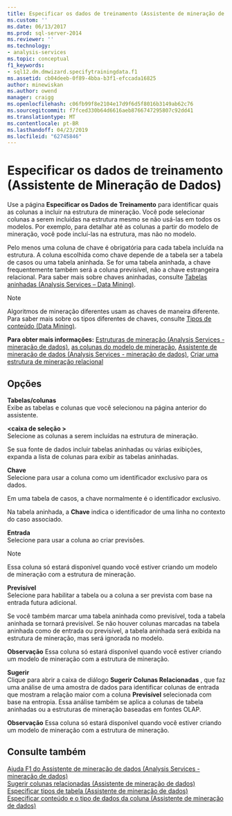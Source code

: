 ```yaml
---
title: Especificar os dados de treinamento (Assistente de mineração de dados) | Microsoft Docs
ms.custom: ''
ms.date: 06/13/2017
ms.prod: sql-server-2014
ms.reviewer: ''
ms.technology:
- analysis-services
ms.topic: conceptual
f1_keywords:
- sql12.dm.dmwizard.specifytrainingdata.f1
ms.assetid: cb04deeb-0f89-4bba-b3f1-efccada16825
author: minewiskan
ms.author: owend
manager: craigg
ms.openlocfilehash: c06fb99f8e2104e17d9f6d5f8016b3149ab62c76
ms.sourcegitcommit: f7fced330b64d6616aeb8766747295807c92dd41
ms.translationtype: MT
ms.contentlocale: pt-BR
ms.lasthandoff: 04/23/2019
ms.locfileid: "62745846"
---
```

# <a name="specify-the-training-data-data-mining-wizard"></a>Especificar os dados de treinamento (Assistente de Mineração de Dados)
  Use a página **Especificar os Dados de Treinamento** para identificar quais as colunas a incluir na estrutura de mineração. Você pode selecionar colunas a serem incluídas na estrutura mesmo se não usá-las em todos os modelos. Por exemplo, para detalhar até as colunas a partir do modelo de mineração, você pode incluí-las na estrutura, mas não no modelo.  
  
 Pelo menos uma coluna de chave é obrigatória para cada tabela incluída na estrutura. A coluna escolhida como chave depende de a tabela ser a tabela de casos ou uma tabela aninhada. Se for uma tabela aninhada, a chave frequentemente também será a coluna previsível, não a chave estrangeira relacional. Para saber mais sobre chaves aninhadas, consulte [Tabelas aninhadas &#40;Analysis Services – Data Mining&#41;](data-mining/nested-tables-analysis-services-data-mining.md).  
  
> [!NOTE]  
>  Algoritmos de mineração diferentes usam as chaves de maneira diferente. Para saber mais sobre os tipos diferentes de chaves, consulte [Tipos de conteúdo &#40;Data Mining&#41;](data-mining/content-types-data-mining.md).  
  
 **Para obter mais informações:** [Estruturas de mineração &#40;Analysis Services - mineração de dados&#41;](data-mining/mining-structures-analysis-services-data-mining.md), [as colunas do modelo de mineração](data-mining/mining-model-columns.md), [Assistente de mineração de dados &#40;Analysis Services - mineração de dados&#41;](data-mining/data-mining-wizard-analysis-services-data-mining.md), [ Criar uma estrutura de mineração relacional](data-mining/create-a-relational-mining-structure.md)  
  
## <a name="options"></a>Opções  
 **Tabelas/colunas**  
 Exibe as tabelas e colunas que você selecionou na página anterior do assistente.  
  
 **\<caixa de seleção >**  
 Selecione as colunas a serem incluídas na estrutura de mineração.  
  
 Se sua fonte de dados incluir tabelas aninhadas ou várias exibições, expanda a lista de colunas para exibir as tabelas aninhadas.  
  
 **Chave**  
 Selecione para usar a coluna como um identificador exclusivo para os dados.  
  
 Em uma tabela de casos, a chave normalmente é o identificador exclusivo.  
  
 Na tabela aninhada, a **Chave** indica o identificador de uma linha no contexto do caso associado.  
  
 **Entrada**  
 Selecione para usar a coluna ao criar previsões.  
  
> [!NOTE]  
>  Essa coluna só estará disponível quando você estiver criando um modelo de mineração com a estrutura de mineração.  
  
 **Previsível**  
 Selecione para habilitar a tabela ou a coluna a ser prevista com base na entrada futura adicional.  
  
 Se você também marcar uma tabela aninhada como previsível, toda a tabela aninhada se tornará previsível. Se não houver colunas marcadas na tabela aninhada como de entrada ou previsível, a tabela aninhada será exibida na estrutura de mineração, mas será ignorada no modelo.  
  
 **Observação** Essa coluna só estará disponível quando você estiver criando um modelo de mineração com a estrutura de mineração.  
  
 **Sugerir**  
 Clique para abrir a caixa de diálogo **Sugerir Colunas Relacionadas** , que faz uma análise de uma amostra de dados para identificar colunas de entrada que mostram a relação maior com a coluna **Previsível** selecionada com base na entropia. Essa análise também se aplica a colunas de tabela aninhadas ou a estruturas de mineração baseadas em fontes OLAP.  
  
 **Observação** Essa coluna só estará disponível quando você estiver criando um modelo de mineração com a estrutura de mineração.  
  
## <a name="see-also"></a>Consulte também  
 [Ajuda F1 do Assistente de mineração de dados &#40;Analysis Services - mineração de dados&#41;](data-mining-wizard-f1-help-analysis-services-data-mining.md)   
 [Sugerir colunas relacionadas &#40;Assistente de mineração de dados&#41;](suggest-related-columns-data-mining-wizard.md)   
 [Especificar tipos de tabela &#40;Assistente de mineração de dados&#41;](specify-table-types-data-mining-wizard.md)   
 [Especificar conteúdo e o tipo de dados da coluna &#40;Assistente de mineração de dados&#41;](specify-the-column-s-content-and-data-type-data-mining-wizard.md)  
  
  
